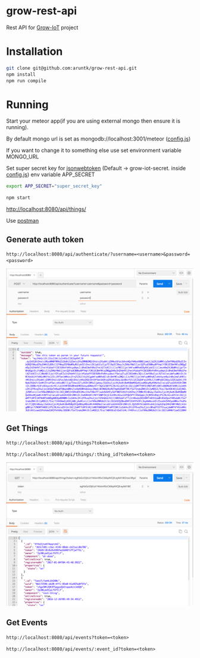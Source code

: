 # grow-rest-api
Rest API for [Grow-IoT](https://github.com/CommonGarden/Grow-IoT/) project

# Installation

```sh
git clone git@github.com:aruntk/grow-rest-api.git
npm install
npm run compile
```

# Running

Start your meteor app(if you are using external mongo then ensure it is running).

By default mongo url is set as mongodb://localhost:3001/meteor ([config.js](src/config.js))

If you want to change it to something else use set environment variable MONGO_URL

Set super secret key for [jsonwebtoken](https://github.com/auth0/node-jsonwebtoken) (Default -> grow-iot-secret. inside [config.js](src/config.js)) env variable APP_SECRET

```sh
export APP_SECRET="super_secret_key"
```

```sh
npm start
```

[http://localhost:8080/api/things/](http://localhost:8080/api/things/)

Use [postman](https://chrome.google.com/webstore/detail/postman/fhbjgbiflinjbdggehcddcbncdddomop?hl=en)

## Generate auth token

`http://localhost:8080/api/authenticate/?username=<username>&password=<password>`

![token](screenshots/auth.png)

## Get Things

`http://localhost:8080/api/things?token=<token>`

`http://localhost:8080/api/things/:thing_id?token=<token>`

![things](screenshots/things.png)

## Get Events

`http://localhost:8080/api/events?token=<token>`

`http://localhost:8080/api/events/:event_id?token=<token>`

